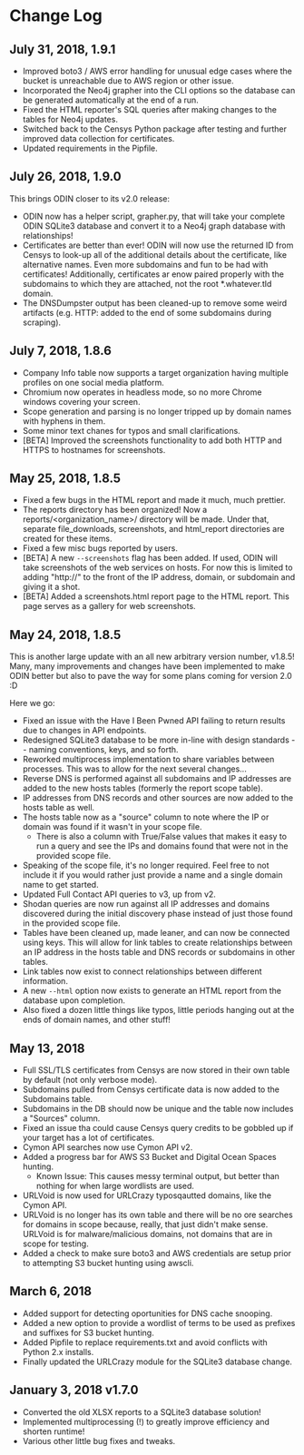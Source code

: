 # Change Log

## July 31, 2018, 1.9.1
* Improved boto3 / AWS error handling for unusual edge cases where the bucket is unreachable due to AWS region or other issue.
* Incorporated the Neo4j grapher into the CLI options so the database can be generated automatically at the end of a run.
* Fixed the HTML reporter's SQL queries after making changes to the tables for Neo4j updates.
* Switched back to the Censys Python package after testing and further improved data collection for certificates.
* Updated requirements in the Pipfile.

## July 26, 2018, 1.9.0
This brings ODIN closer to its v2.0 release:
* ODIN now has a helper script, grapher.py, that will take your complete ODIN SQLite3 database and convert it to a Neo4j graph database with relationships!
* Certificates are better than ever! ODIN will now use the returned ID from Censys to look-up all of the additional details about the certificate, like alternative names. Even more subdomains and fun to be had with certificates! Additionally, certificates ar enow paired properly with the subdomains to which they are attached, not the root *.whatever.tld domain.
* The DNSDumpster output has been cleaned-up to remove some weird artifacts (e.g. HTTP: added to the end of some subdomains during scraping).

## July 7, 2018, 1.8.6
* Company Info table now supports a target organization having multiple profiles on one social media platform.
* Chromium now operates in headless mode, so no more Chrome windows covering your screen.
* Scope generation and parsing is no longer tripped up by domain names with hyphens in them.
* Some minor text chanes for typos and small clarifications.
* [BETA] Improved the screenshots functionality to add both HTTP and HTTPS to hostnames for screenshots.

## May 25, 2018, 1.8.5
* Fixed a few bugs in the HTML report and made it much, much prettier.
* The reports directory has been organized! Now a reports/<organization_name>/ directory will be made. Under that, separate file_downloads, screenshots, and html_report directories are created for these items.
* Fixed a few misc bugs reported by users.
* [BETA] A new `--screenshots` flag has been added. If used, ODIN will take screenshots of the web services on hosts. For now this is limited to adding "http://" to the front of the IP address, domain, or subdomain and giving it a shot.
* [BETA] Added a screenshots.html report page to the HTML report. This page serves as a gallery for web screenshots.

## May 24, 2018, 1.8.5
This is another large update with an all new arbitrary version number, v1.8.5! Many, many improvements and changes have been implemented to make ODIN better but also to pave the way for some plans coming for version 2.0 :D

Here we go:

* Fixed an issue with the Have I Been Pwned API failing to return results due to changes in API endpoints.
* Redesigned SQLite3 database to be more in-line with design standards -- naming conventions, keys, and so forth.
* Reworked multiprocess implementation to share variables between processes. This was to allow for the next several changes...
* Reverse DNS is performed against all subdomains and IP addresses are added to the new hosts tables (formerly the report scope table).
* IP addresses from DNS records and other sources are now added to the hosts table as well.
* The hosts table now as a "source" column to note where the IP or domain was found if it wasn't in your scope file.
    * There is also a column with True/False values that makes it easy to run a query and see the IPs and domains found that were not in the provided scope file.
* Speaking of the scope file, it's no longer required. Feel free to not include it if you would rather just provide a name and a single domain name to get started.
* Updated Full Contact API queries to v3, up from v2.
* Shodan queries are now run against all IP addresses and domains discovered during the initial discovery phase instead of just those found in the provided scope file.
* Tables have been cleaned up, made leaner, and can now be connected using keys. This will allow for link tables to create relationships between an IP address in the hosts table and DNS records or subdomains in other tables.
* Link tables now exist to connect relationships between different information.
* A new `--html` option now exists to generate an HTML report from the database upon completion.
* Also fixed a dozen little things like typos, little periods hanging out at the ends of domain names, and other stuff!

## May 13, 2018
* Full SSL/TLS certificates from Censys are now stored in their own table by default (not only verbose mode).
* Subdomains pulled from Censys certificate data is now added to the Subdomains table.
* Subdomains in the DB should now be unique and the table now includes a "Sources" column.
* Fixed an issue tha could cause Censys query credits to be gobbled up if your target has a lot of certificates.
* Cymon API searches now use Cymon API v2.
* Added a progress bar for AWS S3 Bucket and Digital Ocean Spaces hunting.
    * Known Issue: This causes messy terminal output, but better than nothing for when large wordlists are used.
* URLVoid is now used for URLCrazy typosqautted domains, like the Cymon API.
* URLVoid is no longer has its own table and there will be no ore searches for domains in scope because, really, that just didn't make sense. URLVoid is for malware/malicious domains, not domains that are in scope for testing.
* Added a check to make sure boto3 and AWS credentials are setup prior to attempting S3 bucket hunting using awscli.

## March 6, 2018
* Added support for detecting oportunities for DNS cache snooping.
* Added a new option to provide a wordlist of terms to be used as prefixes and suffixes for S3 bucket hunting.
* Added Pipfile to replace requirements.txt and avoid conflicts with Python 2.x installs.
* Finally updated the URLCrazy module for the SQLite3 database change.

## January 3, 2018 v1.7.0
* Converted the old XLSX reports to a SQLite3 database solution!
* Implemented multiprocessing (!) to greatly improve efficiency and shorten runtime!
* Various other little bug fixes and tweaks.